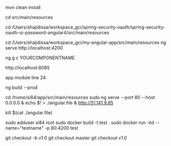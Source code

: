 mvn clean install

cd src/main/resources

cd /Users/shajidissa/workspace_gci/spring-security-oauth/spring-security-oauth-ui-password-angular4/src/main/resources


cd /Users/shajidissa/workspace_gci/my-angular-app/src/main/resources
ng serve
http://localhost:4200

ng g c YOURCOMPONENTNAME




http://localhost:8085



app.module line 24

ng build --prod






cd /home/si84/app/src/main/resources
sudo ng serve --port 80 --host 0.0.0.0 & echo $! > ./angular.file &
http://51.141.9.85

kill $(cat ./angular.file)


sudo adduser si84 root
sudo docker build -t test .
sudo docker run -itd --name="testname" -p 80:4200 test

git checkout -b v1.0
git checkout master
git checkout v1.0
